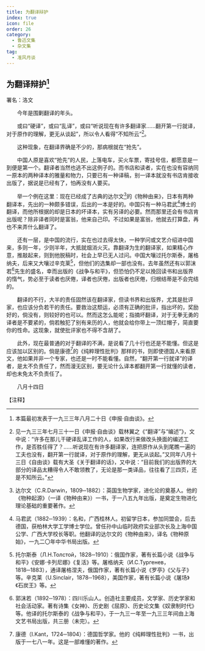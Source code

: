 ```yaml
---
title: 为翻译辩护
index: true
icon: file
order: 26
category:
  - 鲁迅文集
  - 杂文集
tag:  
  - 准风月谈
---
```


## 为翻译辩护[^①]

署名：洛文

　　今年是围剿翻译的年头。

　　或曰“硬译”，或曰“乱译”，或曰“听说现在有许多翻译家……翻开第一行就译，对于原作的理解，更无从谈起”，所以令人看得“不知所云”[^②]。

　　这种现象，在翻译界确是不少的，那病根就在“抢先”。

　　中国人原是喜欢“抢先”的人民，上落电车，买火车票，寄挂号信，都愿意是一到便是第一个。翻译者当然也逃不出这例子的。而书店和读者，实在也没有容纳同一原本的两种译本的雅量和物力，只要已有一种译稿，别一译本就没有书店肯接收出版了，据说是已经有了，怕再没有人要买。

　　举一个例在这里：现在已经成了古典的达尔文[^③]的《物种由来》，日本有两种翻译本，先出的一种颇多错误，后出的一本是好的。中国只有一种马君武[^④]博士的翻译，而他所根据的却是日本的坏译本，实有另译的必要。然而那里还会有书店肯出版呢？除非译者同时是富翁，他来自己印。不过如果是富翁，他就去打算盘，再也不来弄什么翻译了。

　　还有一层，是中国的流行，实在也过去得太快，一种学问或文艺介绍进中国来，多则一年，少则半年，大抵就烟消火灭。靠翻译为生的翻译家，如果精心作意，推敲起来，则到他脱稿时，社会上早已无人过问。中国大嚷过托尔斯泰，屠格纳夫，后来又大嚷过辛克莱[^⑤]，但他们的选集却一部也没有。去年虽然还有以郭沫若[^⑥]先生的盛名，幸而出版的《战争与和平》，但恐怕仍不足以挽回读书和出版界的惰气，势必至于读者也厌倦，译者也厌倦，出版者也厌倦，归根结蒂是不会完结的。

　　翻译的不行，大半的责任固然该在翻译家，但读书界和出版界，尤其是批评家，也应该分负若干的责任。要救治这颓运，必须有正确的批评，指出坏的，奖励好的，倘没有，则较好的也可以。然而这怎么能呢；指摘坏翻译，对于无拳无勇的译者是不要紧的，倘若触犯了别有来历的人，他就会给你带上一顶红帽子，简直要你的性命。这现象，就使批评家也不得不含胡了。

　　此外，现在最普通的对于翻译的不满，是说看了几十行也还是不能懂。但这是应该加以区别的。倘是康德[^⑦]的《纯粹理性批判》那样的书，则即使德国人来看原文，他如果并非一个专家，也还是一时不能看懂。自然，“翻开第一行就译”的译者，是太不负责任了，然而漫无区别，要无论什么译本都翻开第一行就懂的读者，却也未免太不负责任了。

　　八月十四日

【注释】

[^①]:本篇最初发表于一九三三年八月二十日《申报·自由谈》。

[^②]:见一九三三年七月三十一日《申报·自由谈》载林翼之《“翻译”与“编述”》，文中说：“许多在那儿干硬译乱译工作的人，如果改行来做改头换面的编述工作，是否胜任得了？……听说现在有许多翻译家，连把原作从头到尾瞧一遍的工夫也没有，翻开第一行就译，对于原作的理解，更无从谈起。”又同年八月十三日《自由谈》载有大圣《关于翻译的话》，又中说：“目前我们的出版界的大部分的译品太糟得令人不敢领教了，无论是那一类译品，往往看了三四页，还是不知所云。”

[^③]:达尔文（C.R.Darwin，1809─1882）：英国生物学家，进化论的奠基人。他的《物种起源》（一译《物种由来》）一书，于一八五九年出版，是奠定生物进化理论基础的重要著作。

[^④]:马君武（1882─1939）：名和，广西桂林人。初留学日本，参加同盟会，后去德国，获柏林大学工学博士学位。曾任孙中山临时政府实业部次长及上海中国公学、广西大学校长等职。他翻译的达尔文的《物种由来》，译名《物种原始》，一九二〇年中华书局出版。

[^⑤]:托尔斯泰（Л.Н.Толстой，1828─1910）：俄国作家，著有长篇小说《战争与和平》《安娜·卡列尼娜》《复活》等。屠格纳夫（И.С.Тургенев，1818─1883），通译屠格涅夫，俄国作家，著有长篇小说《罗亭》《父与子》等。辛克莱（U.Sinclair，1878─1968），美国作家，著有长篇小说《屠场》《石炭王》等。

[^⑥]:郭沫若（1892─1978）：四川乐山人。创造社主要成员，文学家、历史学家和社会活动家。著有诗集《女神》、历史剧《屈原》、历史论文集《奴隶制时代》等。他译的托尔斯泰的《战争与和平》，于一九三一年至一九三三年间由上海文艺书局出版，共三册（未完）。

[^⑦]:康德（I.Kant，1724─1804）：德国哲学家。他的《纯粹理性批判》一书，出版于一七八一年。这是一部难懂的著作。
